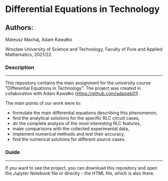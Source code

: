 # Differential Equations in Technology

## Authors: 
Mateusz Machaj, Adam Kawałko

Wrocław University of Science and Technology, Faculty of Pure and Applied Mathematics, 2021/22.

### Description
---
This repository contains the main assignment for the university course "Differential Equations in Technology". 
The project was created in collaboration with Adam Kawałko  (https://github.com/adasiek01).

The main points of our work were to:

* formulate the main differential equations describing this phenomenon,
* find the analytical solutions for the specific RLC circuit cases,
* do the complete analysis of the most interesting RLC features,
* make comparisons with the collected experimental data,
* implement numerical methods and test their accuracy,
* find the numerical solutions for different source cases.


### Guide
---
If you want to see the project, you can download this repository and open the *Jupyter Notebook* file or directly - the *HTML* file, which is also there.
